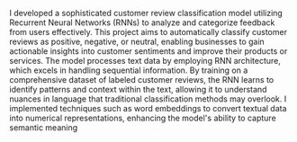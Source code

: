 I developed a sophisticated customer review classification model utilizing Recurrent Neural Networks (RNNs) to analyze and categorize feedback from users effectively. This project aims to automatically classify customer reviews as positive, negative, or neutral, enabling businesses to gain actionable insights into customer sentiments and improve their products or services. The model processes text data by employing RNN architecture, which excels in handling sequential information. By training on a comprehensive dataset of labeled customer reviews, the RNN learns to identify patterns and context within the text, allowing it to understand nuances in language that traditional classification methods may overlook. I implemented techniques such as word embeddings to convert textual data into numerical representations, enhancing the model's ability to capture semantic meaning
